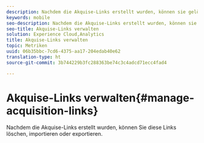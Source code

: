 ```yaml
---
description: Nachdem die Akquise-Links erstellt wurden, können sie gelöscht, importiert oder exportiert werden.
keywords: mobile
seo-description: Nachdem die Akquise-Links erstellt wurden, können sie gelöscht, importiert oder exportiert werden.
seo-title: Akquise-Links verwalten
solution: Experience Cloud,Analytics
title: Akquise-Links verwalten
topic: Metriken
uuid: 06b35bbc-7cd6-4375-aa17-204edab40e62
translation-type: ht
source-git-commit: 3b744229b3fc288363be74c3c4adcd71ecc4fad4

---
```



# Akquise-Links verwalten{#manage-acquisition-links}

Nachdem die Akquise-Links erstellt wurden, können Sie diese Links löschen, importieren oder exportieren.